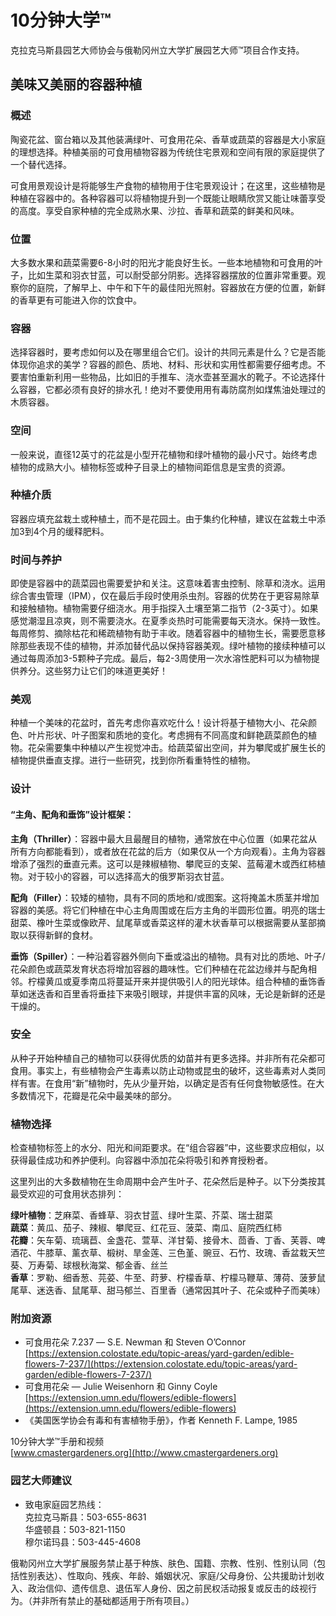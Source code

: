 # 10分钟大学™

克拉克马斯县园艺大师协会与俄勒冈州立大学扩展园艺大师™项目合作支持。

## 美味又美丽的容器种植

### 概述

陶瓷花盆、窗台箱以及其他装满绿叶、可食用花朵、香草或蔬菜的容器是大小家庭的理想选择。种植美丽的可食用植物容器为传统住宅景观和空间有限的家庭提供了一个替代选择。

可食用景观设计是将能够生产食物的植物用于住宅景观设计；在这里，这些植物是种植在容器中的。各种容器可以将植物提升到一个既能让眼睛欣赏又能让味蕾享受的高度。享受自家种植的完全成熟水果、沙拉、香草和蔬菜的鲜美和风味。

### 位置

大多数水果和蔬菜需要6-8小时的阳光才能良好生长。一些本地植物和可食用的叶子，比如生菜和羽衣甘蓝，可以耐受部分阴影。选择容器摆放的位置非常重要。观察你的庭院，了解早上、中午和下午的最佳阳光照射。容器放在方便的位置，新鲜的香草更有可能进入你的饮食中。

### 容器

选择容器时，要考虑如何以及在哪里组合它们。设计的共同元素是什么？它是否能体现你追求的美学？容器的颜色、质地、材料、形状和实用性都需要仔细考虑。不要害怕重新利用一些物品，比如旧的手推车、浇水壶甚至漏水的靴子。不论选择什么容器，它都必须有良好的排水孔！绝对不要使用用有毒防腐剂如煤焦油处理过的木质容器。

### 空间

一般来说，直径12英寸的花盆是小型开花植物和绿叶植物的最小尺寸。始终考虑植物的成熟大小。植物标签或种子目录上的植物间距信息是宝贵的资源。

### 种植介质

容器应填充盆栽土或种植土，而不是花园土。由于集约化种植，建议在盆栽土中添加3到4个月的缓释肥料。

### 时间与养护

即使是容器中的蔬菜园也需要爱护和关注。这意味着害虫控制、除草和浇水。运用综合害虫管理（IPM），仅在最后手段时使用杀虫剂。容器的优势在于更容易除草和接触植物。植物需要仔细浇水。用手指探入土壤至第二指节（2-3英寸）。如果感觉潮湿且凉爽，则不需要浇水。在夏季炎热时可能需要每天浇水。保持一致性。每周修剪、摘除枯花和稀疏植物有助于丰收。随着容器中的植物生长，需要愿意移除那些表现不佳的植物，并添加替代品以保持容器美观。绿叶植物的接续种植可以通过每周添加3-5颗种子完成。最后，每2-3周使用一次水溶性肥料可以为植物提供养分。这些努力让它们的味道更美好！

### 美观

种植一个美味的花盆时，首先考虑你喜欢吃什么！设计将基于植物大小、花朵颜色、叶片形状、叶子图案和质地的变化。考虑拥有不同高度和鲜艳蔬菜颜色的植物。花朵需要集中种植以产生视觉冲击。给蔬菜留出空间，并为攀爬或扩展生长的植物提供垂直支撑。进行一些研究，找到你所看重特性的植物。

### 设计

#### “主角、配角和垂饰”设计框架：

**主角（Thriller）**：容器中最大且最醒目的植物，通常放在中心位置（如果花盆从所有方向都能看到），或者放在花盆的后方（如果仅从一个方向观看）。主角为容器增添了强烈的垂直元素。这可以是辣椒植物、攀爬豆的支架、蓝莓灌木或西红柿植物。对于较小的容器，可以选择高大的俄罗斯羽衣甘蓝。

**配角（Filler）**：较矮的植物，具有不同的质地和/或图案。这将掩盖木质茎并增加容器的美感。将它们种植在中心主角周围或在后方主角的半圆形位置。明亮的瑞士甜菜、橡叶生菜或像欧芹、鼠尾草或香菜这样的灌木状香草可以根据需要从茎部摘取以获得新鲜的食材。

**垂饰（Spiller）**：一种沿着容器外侧向下垂或溢出的植物。具有对比的质地、叶子/花朵颜色或蔬菜发育状态将增加容器的趣味性。它们种植在花盆边缘并与配角相邻。柠檬黄瓜或夏季南瓜将蔓延开来并提供吸引人的阳光球体。组合种植的垂饰香草如迷迭香和百里香将垂挂下来吸引眼球，并提供丰富的风味，无论是新鲜的还是干燥的。

### 安全

从种子开始种植自己的植物可以获得优质的幼苗并有更多选择。并非所有花朵都可食用。事实上，有些植物会产生毒素以防止动物或昆虫的破坏，这些毒素对人类同样有害。在食用“新”植物时，先从少量开始，以确定是否有任何食物敏感性。在大多数情况下，花瓣是花朵中最美味的部分。

### 植物选择

检查植物标签上的水分、阳光和间距要求。在“组合容器”中，这些要求应相似，以获得最佳成功和养护便利。向容器中添加花朵将吸引和养育授粉者。

这里列出的大多数植物在生命周期中会产生叶子、花朵然后是种子。以下分类按其最受欢迎的可食用状态排列：

**绿叶植物**：芝麻菜、香蜂草、羽衣甘蓝、绿叶生菜、芥菜、瑞士甜菜  
**蔬菜**：黄瓜、茄子、辣椒、攀爬豆、红花豆、菠菜、南瓜、庭院西红柿  
**花瓣**：矢车菊、琉璃苣、金盏花、萱草、洋甘菊、接骨木、茴香、丁香、芙蓉、啤酒花、牛膝草、薰衣草、椴树、旱金莲、三色堇、豌豆、石竹、玫瑰、香盆栽天竺葵、万寿菊、球根秋海棠、郁金香、丝兰  
**香草**：罗勒、细香葱、芫荽、牛至、莳萝、柠檬香草、柠檬马鞭草、薄荷、菠萝鼠尾草、迷迭香、鼠尾草、甜马郁兰、百里香（通常因其叶子、花朵或种子而美味）

### 附加资源

- 可食用花朵 7.237 — S.E. Newman 和 Steven O’Connor  
  [https://extension.colostate.edu/topic-areas/yard-garden/edible-flowers-7-237/](https://extension.colostate.edu/topic-areas/yard-garden/edible-flowers-7-237/)  
- 可食用花朵 — Julie Weisenhorn 和 Ginny Coyle  
  [https://extension.umn.edu/flowers/edible-flowers](https://extension.umn.edu/flowers/edible-flowers)  
- 《美国医学协会有毒和有害植物手册》，作者 Kenneth F. Lampe, 1985  

10分钟大学™手册和视频  
[www.cmastergardeners.org](http://www.cmastergardeners.org)

### 园艺大师建议

- 致电家庭园艺热线：  
  克拉克马斯县：503-655-8631  
  华盛顿县：503-821-1150  
  穆尔诺玛县：503-445-4608  

俄勒冈州立大学扩展服务禁止基于种族、肤色、国籍、宗教、性别、性别认同（包括性别表达）、性取向、残疾、年龄、婚姻状况、家庭/父母身份、公共援助计划收入、政治信仰、遗传信息、退伍军人身份、因之前民权活动报复或反击的歧视行为。（并非所有禁止的基础都适用于所有项目。）